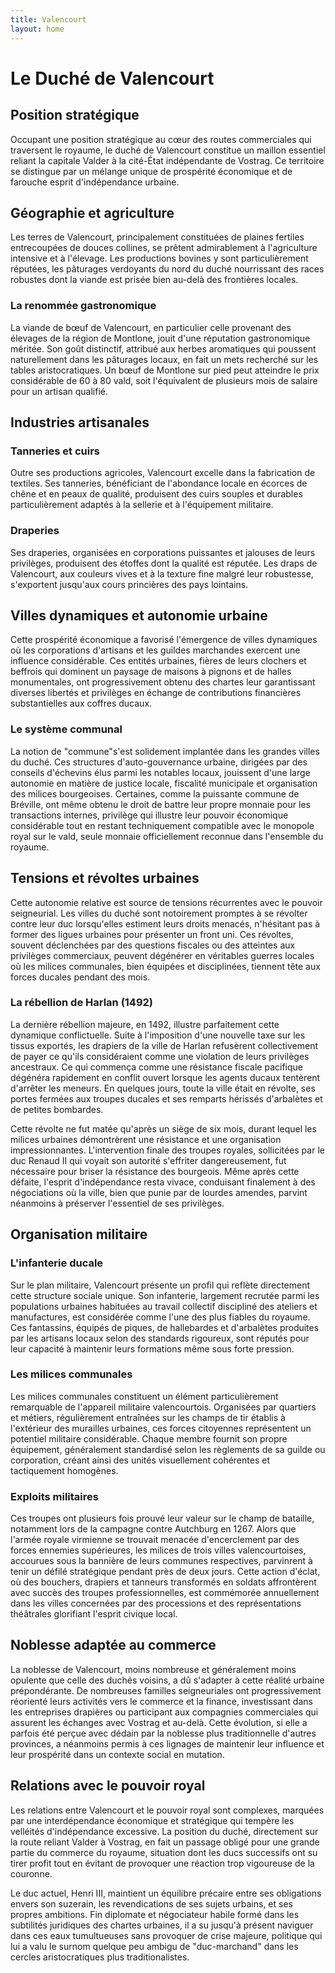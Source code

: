 ```yaml
---
title: Valencourt
layout: home
---
```

# Le Duché de Valencourt

## Position stratégique

Occupant une position stratégique au cœur des routes commerciales qui traversent le royaume, le duché de Valencourt constitue un maillon essentiel reliant la capitale Valder à la cité-État indépendante de Vostrag. Ce territoire se distingue par un mélange unique de prospérité économique et de farouche esprit d'indépendance urbaine.

## Géographie et agriculture

Les terres de Valencourt, principalement constituées de plaines fertiles entrecoupées de douces collines, se prêtent admirablement à l'agriculture intensive et à l'élevage. Les productions bovines y sont particulièrement réputées, les pâturages verdoyants du nord du duché nourrissant des races robustes dont la viande est prisée bien au-delà des frontières locales.

### La renommée gastronomique

La viande de bœuf de Valencourt, en particulier celle provenant des élevages de la région de Montlone, jouit d'une réputation gastronomique méritée. Son goût distinctif, attribué aux herbes aromatiques qui poussent naturellement dans les pâturages locaux, en fait un mets recherché sur les tables aristocratiques. Un bœuf de Montlone sur pied peut atteindre le prix considérable de 60 à 80 vald, soit l'équivalent de plusieurs mois de salaire pour un artisan qualifié.

## Industries artisanales

### Tanneries et cuirs

Outre ses productions agricoles, Valencourt excelle dans la fabrication de textiles. Ses tanneries, bénéficiant de l'abondance locale en écorces de chêne et en peaux de qualité, produisent des cuirs souples et durables particulièrement adaptés à la sellerie et à l'équipement militaire.

### Draperies

Ses draperies, organisées en corporations puissantes et jalouses de leurs privilèges, produisent des étoffes dont la qualité est réputée. Les draps de Valencourt, aux couleurs vives et à la texture fine malgré leur robustesse, s'exportent jusqu'aux cours princières des pays lointains.

## Villes dynamiques et autonomie urbaine

Cette prospérité économique a favorisé l'émergence de villes dynamiques où les corporations d'artisans et les guildes marchandes exercent une influence considérable. Ces entités urbaines, fières de leurs clochers et beffrois qui dominent un paysage de maisons à pignons et de halles monumentales, ont progressivement obtenu des chartes leur garantissant diverses libertés et privilèges en échange de contributions financières substantielles aux coffres ducaux.

### Le système communal

La notion de "commune"s'est solidement implantée dans les grandes villes du duché. Ces structures d'auto-gouvernance urbaine, dirigées par des conseils d'échevins élus parmi les notables locaux, jouissent d'une large autonomie en matière de justice locale, fiscalité municipale et organisation des milices bourgeoises. Certaines, comme la puissante commune de Bréville, ont même obtenu le droit de battre leur propre monnaie pour les transactions internes, privilège qui illustre leur pouvoir économique considérable tout en restant techniquement compatible avec le monopole royal sur le vald, seule monnaie officiellement reconnue dans l'ensemble du royaume.

## Tensions et révoltes urbaines

Cette autonomie relative est source de tensions récurrentes avec le pouvoir seigneurial. Les villes du duché sont notoirement promptes à se révolter contre leur duc lorsqu'elles estiment leurs droits menacés, n'hésitant pas à former des ligues urbaines pour présenter un front uni. Ces révoltes, souvent déclenchées par des questions fiscales ou des atteintes aux privilèges commerciaux, peuvent dégénérer en véritables guerres locales où les milices communales, bien équipées et disciplinées, tiennent tête aux forces ducales pendant des mois.

### La rébellion de Harlan (1492)

La dernière rébellion majeure, en 1492, illustre parfaitement cette dynamique conflictuelle. Suite à l'imposition d'une nouvelle taxe sur les tissus exportés, les drapiers de la ville de Harlan refusèrent collectivement de payer ce qu'ils considéraient comme une violation de leurs privilèges ancestraux. Ce qui commença comme une résistance fiscale pacifique dégénéra rapidement en conflit ouvert lorsque les agents ducaux tentèrent d'arrêter les meneurs. En quelques jours, toute la ville était en révolte, ses portes fermées aux troupes ducales et ses remparts hérissés d'arbalètes et de petites bombardes.

Cette révolte ne fut matée qu'après un siège de six mois, durant lequel les milices urbaines démontrèrent une résistance et une organisation impressionnantes. L'intervention finale des troupes royales, sollicitées par le duc Renaud II qui voyait son autorité s'effriter dangereusement, fut nécessaire pour briser la résistance des bourgeois. Même après cette défaite, l'esprit d'indépendance resta vivace, conduisant finalement à des négociations où la ville, bien que punie par de lourdes amendes, parvint néanmoins à préserver l'essentiel de ses privilèges.

## Organisation militaire

### L'infanterie ducale

Sur le plan militaire, Valencourt présente un profil qui reflète directement cette structure sociale unique. Son infanterie, largement recrutée parmi les populations urbaines habituées au travail collectif discipliné des ateliers et manufactures, est considérée comme l'une des plus fiables du royaume. Ces fantassins, équipés de piques, de hallebardes et d'arbalètes produites par les artisans locaux selon des standards rigoureux, sont réputés pour leur capacité à maintenir leurs formations même sous forte pression.

### Les milices communales

Les milices communales constituent un élément particulièrement remarquable de l'appareil militaire valencourtois. Organisées par quartiers et métiers, régulièrement entraînées sur les champs de tir établis à l'extérieur des murailles urbaines, ces forces citoyennes représentent un potentiel militaire considérable. Chaque membre fournit son propre équipement, généralement standardisé selon les règlements de sa guilde ou corporation, créant ainsi des unités visuellement cohérentes et tactiquement homogènes.

### Exploits militaires

Ces troupes ont plusieurs fois prouvé leur valeur sur le champ de bataille, notamment lors de la campagne contre Autchburg en 1267. Alors que l'armée royale virmienne se trouvait menacée d'encerclement par des forces ennemies supérieures, les milices de trois villes valencourtoises, accourues sous la bannière de leurs communes respectives, parvinrent à tenir un défilé stratégique pendant près de deux jours. Cette action d'éclat, où des bouchers, drapiers et tanneurs transformés en soldats affrontèrent avec succès des troupes professionnelles, est commémorée annuellement dans les villes concernées par des processions et des représentations théâtrales glorifiant l'esprit civique local.

## Noblesse adaptée au commerce

La noblesse de Valencourt, moins nombreuse et généralement moins opulente que celle des duchés voisins, a dû s'adapter à cette réalité urbaine prépondérante. De nombreuses familles seigneuriales ont progressivement réorienté leurs activités vers le commerce et la finance, investissant dans les entreprises drapières ou participant aux compagnies commerciales qui assurent les échanges avec Vostrag et au-delà. Cette évolution, si elle a parfois été perçue avec dédain par la noblesse plus traditionnelle d'autres provinces, a néanmoins permis à ces lignages de maintenir leur influence et leur prospérité dans un contexte social en mutation.

## Relations avec le pouvoir royal

Les relations entre Valencourt et le pouvoir royal sont complexes, marquées par une interdépendance économique et stratégique qui tempère les velléités d'indépendance excessive. La position du duché, directement sur la route reliant Valder à Vostrag, en fait un passage obligé pour une grande partie du commerce du royaume, situation dont les ducs successifs ont su tirer profit tout en évitant de provoquer une réaction trop vigoureuse de la couronne.

Le duc actuel, Henri III, maintient un équilibre précaire entre ses obligations envers son suzerain, les revendications de ses sujets urbains, et ses propres ambitions. Fin diplomate et négociateur habile formé dans les subtilités juridiques des chartes urbaines, il a su jusqu'à présent naviguer dans ces eaux tumultueuses sans provoquer de crise majeure, politique qui lui a valu le surnom quelque peu ambigu de "duc-marchand" dans les cercles aristocratiques plus traditionalistes.